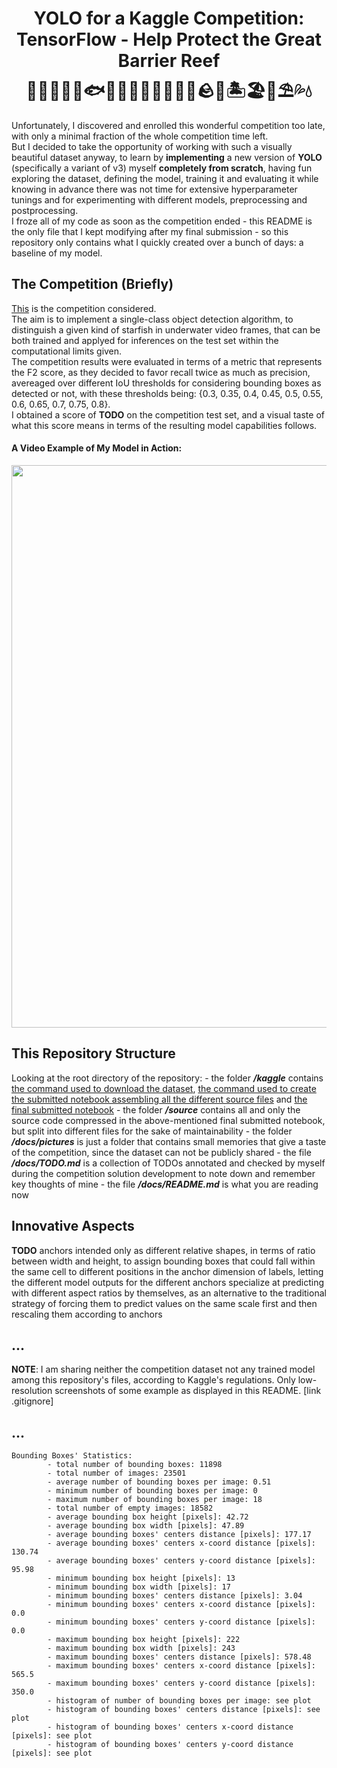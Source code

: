<h1 align="center">
    YOLO for a Kaggle Competition:<br>
    TensorFlow - Help Protect the Great Barrier Reef<br>
    🦈🐬🦭🐳🐋🐟🐠🐡🦑🐙🦐🦞🦀🐚🪨🌊🏝️🏖️🐢⛱️💦💧
</h1>

Unfortunately, I discovered and enrolled this wonderful competition too late, with only a minimal fraction of the whole competition time left.<br>
But I decided to take the opportunity of working with such a visually beautiful dataset anyway, to learn by **implementing** a new version of **YOLO** (specifically a variant of v3) myself **completely from scratch**, having fun exploring the dataset, defining the model, training it and evaluating it while knowing in advance there was not time for extensive hyperparameter tunings and for experimenting with different models, preprocessing and postprocessing.<br>
I froze all of my code as soon as the competition ended - this README is the only file that I kept modifying after my final submission - so this repository only contains what I quickly created over a bunch of days: a baseline of my model.<br>


## The Competition (Briefly)

[This](https://www.kaggle.com/c/tensorflow-great-barrier-reef) is the competition considered.<br>
The aim is to implement a single-class object detection algorithm, to distinguish a given kind of starfish in underwater video frames, that can be both trained and applyed for inferences on the test set within the computational limits given.<br>
The competition results were evaluated in terms of a metric that represents the F2 score, as they decided to favor recall twice as much as precision, avereaged over different IoU thresholds for considering bounding boxes as detected or not, with these thresholds being: {0.3, 0.35, 0.4, 0.45, 0.5, 0.55, 0.6, 0.65, 0.7, 0.75, 0.8}.<br>
I obtained a score of **TODO** on the competition test set, and a visual taste of what this score means in terms of the resulting model capabilities follows.<br>

#### A Video Example of My Model in Action:
<img style="width: 900px; height: auto; display: block; margin-left: auto; margin-right: auto;" class="animated-gif" src="https://github.com/MattiaSarti/yolo-to-help-protect-the-great-barrier-reef/raw/main/docs/pictures/video-example.gif">


## This Repository Structure

Looking at the root directory of the repository:
    - the folder ***/kaggle*** contains [the command used to download the dataset](...), [the command used to create the submitted notebook assembling all the different source files](...) and [the final submitted notebook](...)
    - the folder ***/source*** contains all and only the source code compressed in the above-mentioned final submitted notebook, but split into different files for the sake of maintainability
    - the folder ***/docs/pictures*** is just a folder that contains small memories that give a taste of the competition, since the dataset can not be publicly shared
    - the file ***/docs/TODO.md*** is a collection of TODOs annotated and checked by myself during the competition solution development to note down and remember key thoughts of mine
    - the file ***/docs/README.md*** is what you are reading now


## Innovative Aspects

**TODO** anchors intended only as different relative shapes, in terms of ratio between width and height, to assign bounding boxes that could fall within the same cell to different positions in the anchor dimension of labels, letting the different model outputs for the different anchors specialize at predicting with different aspect ratios by themselves, as an alternative to the traditional strategy of forcing them to predict values on the same scale first and then rescaling them according to anchors


## ...

**NOTE**: I am sharing neither the competition dataset not any trained model among this repository's files, according to Kaggle's regulations. Only low-resolution screenshots of some example as displayed in this README. [link .gitignore]


## ...

```
Bounding Boxes' Statistics:
        - total number of bounding boxes: 11898
        - total number of images: 23501
        - average number of bounding boxes per image: 0.51
        - minimum number of bounding boxes per image: 0
        - maximum number of bounding boxes per image: 18
        - total number of empty images: 18582
        - average bounding box height [pixels]: 42.72
        - average bounding box width [pixels]: 47.89
        - average bounding boxes' centers distance [pixels]: 177.17
        - average bounding boxes' centers x-coord distance [pixels]: 130.74
        - average bounding boxes' centers y-coord distance [pixels]: 95.98
        - minimum bounding box height [pixels]: 13
        - minimum bounding box width [pixels]: 17
        - minimum bounding boxes' centers distance [pixels]: 3.04
        - minimum bounding boxes' centers x-coord distance [pixels]: 0.0
        - minimum bounding boxes' centers y-coord distance [pixels]: 0.0
        - maximum bounding box height [pixels]: 222
        - maximum bounding box width [pixels]: 243
        - maximum bounding boxes' centers distance [pixels]: 578.48
        - maximum bounding boxes' centers x-coord distance [pixels]: 565.5
        - maximum bounding boxes' centers y-coord distance [pixels]: 350.0
        - histogram of number of bounding boxes per image: see plot
        - histogram of bounding boxes' centers distance [pixels]: see plot
        - histogram of bounding boxes' centers x-coord distance [pixels]: see plot
        - histogram of bounding boxes' centers y-coord distance [pixels]: see plot
```

